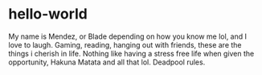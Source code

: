 # hello-world


My name is Mendez, or Blade depending on how you know me lol, and I love to laugh. Gaming, reading, hanging out with friends, these are the things i cherish in life. Nothing like having a stress free life when given the opportunity, Hakuna Matata and all that lol. Deadpool rules.
